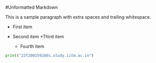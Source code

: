 #Unformatted Markdown

This is a sample paragraph with extra spaces and trailing whitespace.

- First item
- Second item
  +Third item

  - Fourth item

```py
print("23f2002592@ds.study.iitm.ac.in")

```
